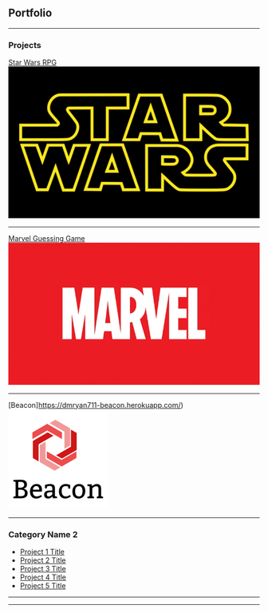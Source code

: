 ## Portfolio

---

### Projects

[Star Wars RPG](https://dmryan711.github.io/StarWarsRPG/)
<img src="images/starwars.png?raw=true"/>

---
[Marvel Guessing Game](https://dmryan711.github.io/HeroGuessGame/)
<img src="images/marvel.jpg?raw=true"/>

---
[Beacon]https://dmryan711-beacon.herokuapp.com/)
<img src="images/beaconLogo.png"/>

---

### Category Name 2

- [Project 1 Title](http://example.com/)
- [Project 2 Title](http://example.com/)
- [Project 3 Title](http://example.com/)
- [Project 4 Title](http://example.com/)
- [Project 5 Title](http://example.com/)

---




---

